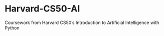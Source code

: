 # Harvard-CS50-AI
Coursework from Harvard CS50’s Introduction to Artificial Intelligence with Python
